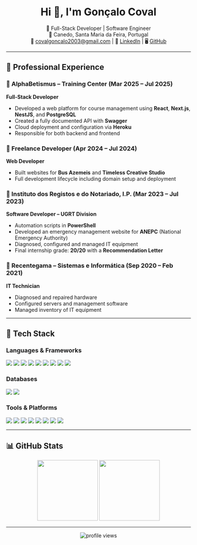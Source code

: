<h1 align="center">Hi 👋, I'm Gonçalo Coval</h1>

<p align="center">
  🚀 Full-Stack Developer | Software Engineer<br>
  📍 Canedo, Santa Maria da Feira, Portugal<br>
  📧 <a href="mailto:covalgoncalo2003@gmail.com">covalgoncalo2003@gmail.com</a> |
  🔗 <a href="https://www.linkedin.com/in/goncalocoval">LinkedIn</a> |
  🖥️ <a href="https://github.com/goncalocoval">GitHub</a>
</p>

---

## 💼 Professional Experience

### 🔹 AlphaBetismus – Training Center (Mar 2025 – Jul 2025)
**Full-Stack Developer**  
- Developed a web platform for course management using **React**, **Next.js**, **NestJS**, and **PostgreSQL**  
- Created a fully documented API with **Swagger**  
- Cloud deployment and configuration via **Heroku**  
- Responsible for both backend and frontend

### 🔹 Freelance Developer (Apr 2024 – Jul 2024)  
**Web Developer**  
- Built websites for **Bus Azemeis** and **Timeless Creative Studio**  
- Full development lifecycle including domain setup and deployment

### 🔹 Instituto dos Registos e do Notariado, I.P. (Mar 2023 – Jul 2023)  
**Software Developer – UGRT Division**  
- Automation scripts in **PowerShell**  
- Developed an emergency management website for **ANEPC** (National Emergency Authority)  
- Diagnosed, configured and managed IT equipment  
- Final internship grade: **20/20** with a **Recommendation Letter**

### 🔹 Recentegama – Sistemas e Informática (Sep 2020 – Feb 2021)  
**IT Technician**  
- Diagnosed and repaired hardware  
- Configured servers and management software  
- Managed inventory of IT equipment

---

## 🧠 Tech Stack

### Languages & Frameworks  
<p>
  <img src="https://img.shields.io/badge/JavaScript-F7DF1E?style=flat&logo=javascript&logoColor=black" />
  <img src="https://img.shields.io/badge/TypeScript-3178C6?style=flat&logo=typescript&logoColor=white" />
  <img src="https://img.shields.io/badge/React-61DAFB?style=flat&logo=react&logoColor=black" />
  <img src="https://img.shields.io/badge/Next.js-000?style=flat&logo=nextdotjs&logoColor=white" />
  <img src="https://img.shields.io/badge/NestJS-E0234E?style=flat&logo=nestjs&logoColor=white" />
  <img src="https://img.shields.io/badge/Node.js-339933?style=flat&logo=nodedotjs&logoColor=white" />
  <img src="https://img.shields.io/badge/PowerShell-5391FE?style=flat&logo=powershell&logoColor=white" />
  <img src="https://img.shields.io/badge/Java-ED8B00?style=flat&logo=java&logoColor=white" />
  <img src="https://img.shields.io/badge/PHP-777BB4?style=flat&logo=php&logoColor=white" />
</p>

### Databases  
<p>
  <img src="https://img.shields.io/badge/PostgreSQL-4169E1?style=flat&logo=postgresql&logoColor=white" />
  <img src="https://img.shields.io/badge/MySQL-4479A1?style=flat&logo=mysql&logoColor=white" />
</p>

### Tools & Platforms  
<p>
  <img src="https://img.shields.io/badge/Git-F05032?style=flat&logo=git&logoColor=white" />
  <img src="https://img.shields.io/badge/GitHub-181717?style=flat&logo=github&logoColor=white" />
  <img src="https://img.shields.io/badge/Docker-2496ED?style=flat&logo=docker&logoColor=white" />
  <img src="https://img.shields.io/badge/Swagger-85EA2D?style=flat&logo=swagger&logoColor=black" />
  <img src="https://img.shields.io/badge/Figma-F24E1E?style=flat&logo=figma&logoColor=white" />
  <img src="https://img.shields.io/badge/Heroku-430098?style=flat&logo=heroku&logoColor=white" />
  <img src="https://img.shields.io/badge/Vercel-000000?style=flat&logo=vercel&logoColor=white" />
  <img src="https://img.shields.io/badge/Postman-FF6C37?style=flat&logo=postman&logoColor=white" />
</p>

---

## 📊 GitHub Stats

<p align="center">
  <img src="https://github-readme-stats.vercel.app/api?username=goncalocoval&show_icons=true&theme=tokyonight" height="165" />
  <img src="https://github-readme-stats.vercel.app/api/top-langs/?username=goncalocoval&layout=compact&theme=tokyonight" height="165" />
</p>

---

<p align="center">
  <img src="https://komarev.com/ghpvc/?username=goncalocoval&color=blue&style=flat-square" alt="profile views"/>
</p>
